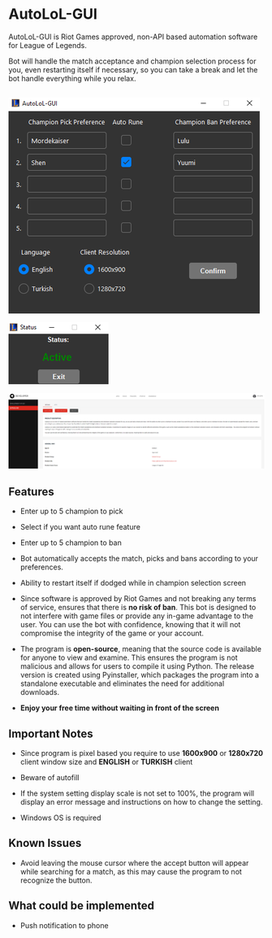 # AutoLoL-GUI
AutoLoL-GUI is Riot Games approved, non-API based automation software for League of Legends.

Bot will handle the match acceptance and champion selection process for you, even restarting itself if necessary, so you can take a break and let the bot handle everything while you relax.
##
![Screenshot1](app1.png)

![Screenshot2](app2.png)

![Screenshot2](approval.png)
##

## Features
- Enter up to 5 champion to pick

- Select if you want auto rune feature

- Enter up to 5 champion to ban

- Bot automatically accepts the match, picks and bans according to your preferences.

- Ability to restart itself if dodged while in champion selection screen

- Since software is approved by Riot Games and not breaking any terms of service, ensures that there is **no risk of ban**. This bot is designed to not interfere with game files or provide any in-game advantage to the user. You can use the bot with confidence, knowing that it will not compromise the integrity of the game or your account.

- The program is **open-source**, meaning that the source code is available for anyone to view and examine. This ensures the program is not malicious and allows for users to compile it using Python. The release version is created using Pyinstaller, which packages the program into a standalone executable and eliminates the need for additional downloads.

- **Enjoy your free time without waiting in front of the screen**


## Important Notes
- Since program is pixel based you require to use **1600x900** or **1280x720** client window size and **ENGLISH** or **TURKISH** client

- Beware of autofill

- If the system setting display scale is not set to 100%, the program will display an error message and instructions on how to change the setting.

- Windows OS is required

## Known Issues
- Avoid leaving the mouse cursor where the accept button will appear while searching for a match, as this may cause the program to not recognize the button.

## What could be implemented
- Push notification to phone
